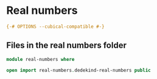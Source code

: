# Real numbers

```agda
{-# OPTIONS --cubical-compatible #-}
```

## Files in the real numbers folder

```agda
module real-numbers where

open import real-numbers.dedekind-real-numbers public
```
